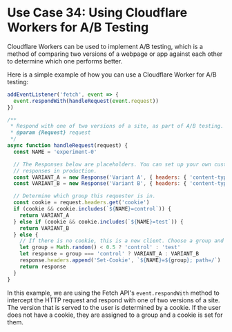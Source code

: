 # Use Case 34: Using Cloudflare Workers for A/B Testing

Cloudflare Workers can be used to implement A/B testing, which is a method of comparing two versions of a webpage or app against each other to determine which one performs better.

Here is a simple example of how you can use a Cloudflare Worker for A/B testing:

```javascript
addEventListener('fetch', event => {
  event.respondWith(handleRequest(event.request))
})

/**
 * Respond with one of two versions of a site, as part of A/B testing.
 * @param {Request} request
 */
async function handleRequest(request) {
  const NAME = 'experiment-0'

  // The Responses below are placeholders. You can set up your own custom
  // responses in production.
  const VARIANT_A = new Response('Variant A', { headers: { 'content-type': 'text/html' } })
  const VARIANT_B = new Response('Variant B', { headers: { 'content-type': 'text/html' } })

  // Determine which group this requester is in.
  const cookie = request.headers.get('cookie')
  if (cookie && cookie.includes(`${NAME}=control`)) {
    return VARIANT_A
  } else if (cookie && cookie.includes(`${NAME}=test`)) {
    return VARIANT_B
  } else {
    // If there is no cookie, this is a new client. Choose a group and set the cookie.
    let group = Math.random() < 0.5 ? 'control' : 'test'
    let response = group === 'control' ? VARIANT_A : VARIANT_B
    response.headers.append('Set-Cookie', `${NAME}=${group}; path=/`)
    return response
  }
}
```

In this example, we are using the Fetch API's `event.respondWith` method to intercept the HTTP request and respond with one of two versions of a site. The version that is served to the user is determined by a cookie. If the user does not have a cookie, they are assigned to a group and a cookie is set for them.